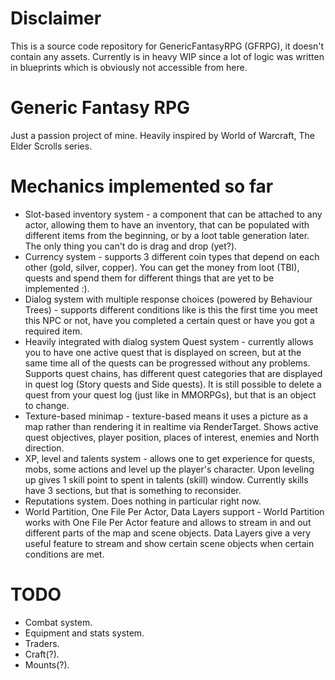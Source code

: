 # Disclaimer
This is a source code repository for GenericFantasyRPG (GFRPG), it doesn't contain any assets. Currently is in heavy WIP since a lot of logic was written in blueprints which is obviously not accessible from here.

# Generic Fantasy RPG
Just a passion project of mine. Heavily inspired by World of Warcraft, The Elder Scrolls series.

# Mechanics implemented so far
- Slot-based inventory system - a component that can be attached to any actor, allowing them to have an inventory, that can be populated with different items from the beginning, or by a loot table generation later. The only thing you can't do is drag and drop (yet?).
- Currency system - supports 3 different coin types that depend on each other (gold, silver, copper). You can get the money from loot (TBI), quests and spend them for different things that are yet to be implemented :). 
- Dialog system with multiple response choices (powered by Behaviour Trees) - supports different conditions like is this the first time you meet this NPC or not, have you completed a certain quest or have you got a required item.
- Heavily integrated with dialog system Quest system - currently allows you to have one active quest that is displayed on screen, but at the same time all of the quests can be progressed without any problems. Supports quest chains, has different quest categories that are displayed in quest log (Story quests and Side quests). It is still possible to delete a quest from your quest log (just like in MMORPGs), but that is an object to change.
- Texture-based minimap - texture-based means it uses a picture as a map rather than rendering it in realtime via RenderTarget. Shows active quest objectives, player position, places of interest, enemies and North direction.
- XP, level and talents system - allows one to get experience for quests, mobs, some actions and level up the player's character. Upon leveling up gives 1 skill point to spent in talents (skill) window. Currently skills have 3 sections, but that is something to reconsider.
- Reputations system. Does nothing in particular right now.
- World Partition, One File Per Actor, Data Layers support - World Partition works with One File Per Actor feature and allows to stream in and out different parts of the map and scene objects. Data Layers give a very useful feature to stream and show certain scene objects when certain conditions are met.

# TODO
- Combat system.
- Equipment and stats system.
- Traders.
- Craft(?).
- Mounts(?).
